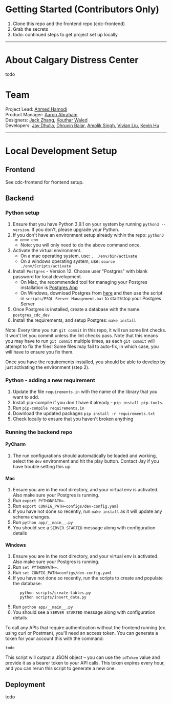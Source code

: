 # Getting Started (Contributors Only)

1. Clone this repo and the frontend repo (cdc-frontend)
2. Grab the secrets
3. todo: continued steps to get project set up locally

---

# About Calgary Distress Center

todo

# Team

Project Lead: [Ahmed Hamodi](https://github.com/ahmedhamodi)\
Product Manager: [Aaron Abraham](https://github.com/aaronabraham311)\
Designers: [Jack Zhang](https://github.com/fakesquid), [Kouthar Waled](https://github.com/kouthar)\
Developers: [Jay Dhulia](https://github.com/jaydhulia), [Dhruvin Balar](https://github.com/drbalar), [Amolik Singh](https://github.com/amoliksingh), [Vivian Liu](https://github.com/vivianliu0), [Kevin Hu](https://github.com/andstun)

---

# Local Development Setup

## Frontend

See cdc-frontend for frontend setup.

## Backend

### Python setup

1. Ensure that you have Python 3.9.1 on your system by running `python3 --version`. If you don't, please upgrade your Python.
1. If you don't have an environment setup already within the repo: `python3 -m venv env`
   - Note: you will only need to do the above command once.
1. Activate the virtual environment.
   - On a mac operating system, use: `. ./env/bin/activate`
   - On a windows operating system, use: `source ./env/Scripts/activate`
1. Install `Postgres` - Version 12. Choose user "Postgres" with blank password for local development.
   - On Mac, the recommended tool for managing your Postgres installation is [Postgres App](https://postgresapp.com/)
   - On Windows, download Postgres from [here](https://www.enterprisedb.com/downloads/postgres-postgresql-downloads) and then use the script in `scripts/PSQL Server Management.bat` to start/stop your Postgres Server
1. Once Postgres is installed, create a database with the name: `postgres_cdc_dev`
1. Install the requirements, and setup Postgres: `make install`

Note: Every time you run `git commit` in this repo, it will run some lint checks. It won't let you commit unless the lint checks pass. Note that this means you may have to run `git commit` multiple times, as each `git commit` will attempt to fix the files! Some files may fail to auto-fix, in which case, you will have to ensure you fix them.

Once you have the requirements installed, you should be able to develop by just activating the environment (step 2).

### Python - adding a new requirement

1. Update the file `requirements.in` with the name of the library that you want to add.
1. Install pip-compile if you don't have it already - `pip install pip-tools`.
1. Run `pip-compile requirements.in`
1. Download the updated packages `pip install -r requirements.txt`
1. Check locally to ensure that you haven't broken anything

### Running the backend repo

#### PyCharm

1. The run configurations should automatically be loaded and working, select the `dev` environment and hit the play button. Contact Jay if you have trouble setting this up.

#### Mac

1. Ensure you are in the root directory, and your virtual env is activated. Also make sure your Postgres is running.
1. Run `export PYTHONPATH=.`
1. Run `export CONFIG_PATH=configs/dev-config.yaml`
1. If you have not done so recently, run `make install` as it will update any schema changes.
1. Run `python app/__main__.py`
1. You should see a `SERVER STARTED` message along with configuration details

#### Windows

1. Ensure you are in the root directory, and your virtual env is activated. Also make sure your Postgres is running.
1. Run `set PYTHONPATH=.`
1. Run `set CONFIG_PATH=configs/dev-config.yaml`
1. If you have not done so recently, run the scripts to create and populate the database:
   ```
      python scripts/create-tables.py
      python scripts/insert_data.py
   ```
1. Run `python app/__main__.py`
1. You should see a `SERVER STARTED` message along with configuration details

To call any APIs that require authentication without the frontend running (ex. using curl or Postman), you'll need an access token. You can generate a token for your account this with the command:

```
todo
```

This script will output a JSON object – you can use the `idToken` value and provide it as a bearer token to your API calls. This token expires every hour, and you can rerun this script to generate a new one.

## Deployment

todo
